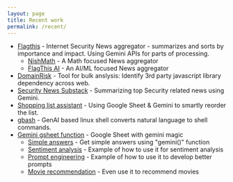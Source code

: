 ```yaml
---
layout: page
title: Recent work
permalink: /recent/
---
```


* [Flagthis](https://www.flagthis.com) - Internet Security News aggregator - summarizes and sorts by importance and impact. Using Gemini APIs for parts of processing.
    * [NishMath](https://nishanth.us) - A Math focused News aggregator
    * [FlagThis AI](https://ai.flagthis.com) - An AI/ML focused News aggregator 
* [DomainRisk](https://github.com/royans/domainrisk) - Tool for bulk anslysis: Identify 3rd party javascript library dependency across web.
* [Security News Substack](https://securedevice.substack.com/) - Summarizing top Security related news using Gemini.
* [Shopping list assistant](https://docs.google.com/spreadsheets/d/173-jcwgE4IjnOQWvbizL96IcoFhekU1Uj6dQKPoLX6M/edit) - Using Google Sheet & Gemini to smartly reorder the list.
* [gbash](https://github.com/royans/gbash/) - GenAI based linux shell converts natural language to shell commands.
* [Gemini gsheet function](https://docs.google.com/spreadsheets/d/1UidV-f4tIojGhzNlmJz0Y_Dj9P95cUUM2999WjSlKoA/edit#gid=0) - Google Sheet with gemini magic
    * [Simple answers](https://docs.google.com/spreadsheets/d/1UidV-f4tIojGhzNlmJz0Y_Dj9P95cUUM2999WjSlKoA/edit#gid=0) - Get simple answers using "gemini()" function
    * [Sentiment analysis](https://docs.google.com/spreadsheets/d/1UidV-f4tIojGhzNlmJz0Y_Dj9P95cUUM2999WjSlKoA/edit#gid=712532539) - Example of how to use it for sentiment analysis
    * [Prompt engineering](https://docs.google.com/spreadsheets/d/1UidV-f4tIojGhzNlmJz0Y_Dj9P95cUUM2999WjSlKoA/edit#gid=517491684) - Example of how to use it to develop better prompts
    * [Movie recommendation](https://docs.google.com/spreadsheets/d/1UidV-f4tIojGhzNlmJz0Y_Dj9P95cUUM2999WjSlKoA/edit#gid=236109254) - Even use it to recommend movies

